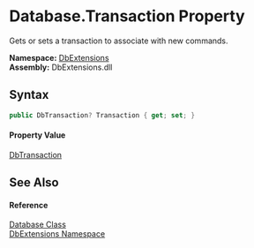 Database.Transaction Property
=============================
Gets or sets a transaction to associate with new commands.
  
**Namespace:** [DbExtensions][1]  
**Assembly:** DbExtensions.dll

Syntax
------

```csharp
public DbTransaction? Transaction { get; set; }
```

#### Property Value
[DbTransaction][2]

See Also
--------

#### Reference
[Database Class][3]  
[DbExtensions Namespace][1]  

[1]: ../README.md
[2]: https://learn.microsoft.com/dotnet/api/system.data.common.dbtransaction
[3]: README.md
